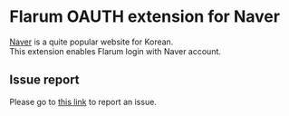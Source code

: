 # Flarum OAUTH extension for Naver

[Naver](https://www.naver.com/) is a quite popular website for Korean.  
This extension enables Flarum login with Naver account.

## Issue report

Please go to [this link](https://github.com/Comocozy/flarum-ext-auth-naver/issues) to report an issue.
